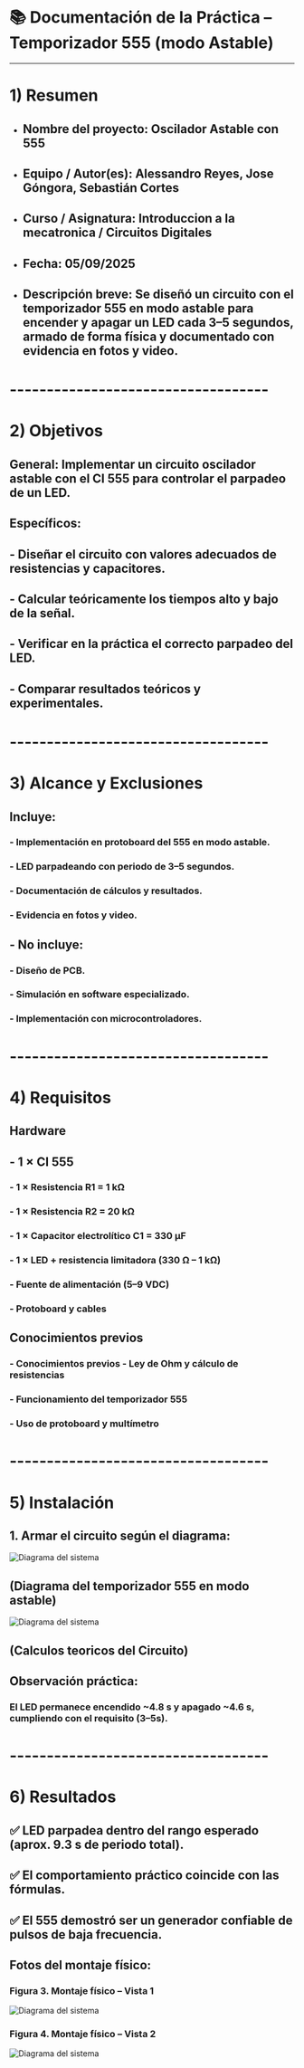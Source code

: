 # 📚 Documentación de la Práctica – Temporizador 555 (modo Astable)

---

# 1) Resumen

- ## **Nombre del proyecto:** Oscilador Astable con 555
- ## **Equipo / Autor(es):** Alessandro Reyes, Jose Góngora, Sebastián Cortes
- ## **Curso / Asignatura:** Introduccion a la mecatronica / Circuitos Digitales
- ## **Fecha:** 05/09/2025  
- ## **Descripción breve**: Se diseñó un circuito con el temporizador 555 en modo astable para encender y apagar un LED cada 3–5 segundos, armado de forma física y documentado con evidencia en fotos y video.

# -----------------------------------

# 2) Objetivos

## **General:** Implementar un circuito oscilador astable con el CI 555 para controlar el parpadeo de un LED.
## **Específicos:** 
## - Diseñar el circuito con valores adecuados de resistencias y capacitores.
## - Calcular teóricamente los tiempos alto y bajo de la señal.
## - Verificar en la práctica el correcto parpadeo del LED.
## - Comparar resultados teóricos y experimentales.

# -----------------------------------

# 3) Alcance y Exclusiones

## **Incluye:**
### - Implementación en protoboard del 555 en modo astable.
### - LED parpadeando con periodo de 3–5 segundos.
### - Documentación de cálculos y resultados.
### - Evidencia en fotos y video. 

## - **No incluye:** 
### - Diseño de PCB.
### - Simulación en software especializado.
### - Implementación con microcontroladores.

# -----------------------------------

# 4) Requisitos

## **Hardware**
##  - 1 × CI 555
### - 1 × Resistencia R1 = 1 kΩ
### - 1 × Resistencia R2 = 20 kΩ
### - 1 × Capacitor electrolítico C1 = 330 µF
### - 1 × LED + resistencia limitadora (330 Ω – 1 kΩ)
### - Fuente de alimentación (5–9 VDC)
### - Protoboard y cables

## **Conocimientos previos**
### - Conocimientos previos - Ley de Ohm y cálculo de resistencias
### - Funcionamiento del temporizador 555
### - Uso de protoboard y multímetro

# -----------------------------------

# 5) Instalación

## 1. Armar el circuito según el diagrama:
![Diagrama del sistema](recursos/imgs/Circuito.png)

## **(Diagrama del temporizador 555 en modo astable)**
![Diagrama del sistema](recursos/imgs/Calculos.png)

## **(Calculos teoricos del Circuito)**
## Observación práctica: 
### El LED permanece encendido ~4.8 s y apagado ~4.6 s, cumpliendo con el requisito (3–5s).

# -----------------------------------

# 6) Resultados

## ✅ LED parpadea dentro del rango esperado (aprox. 9.3 s de periodo total).
## ✅ El comportamiento práctico coincide con las fórmulas.
## ✅ El 555 demostró ser un generador confiable de pulsos de baja frecuencia.

## **Fotos del montaje físico:**
### Figura 3. Montaje físico – Vista 1
![Diagrama del sistema](recursos/imgs/armado_1.png)
### Figura 4. Montaje físico – Vista 2
![Diagrama del sistema](recursos/imgs/armado_2.png)